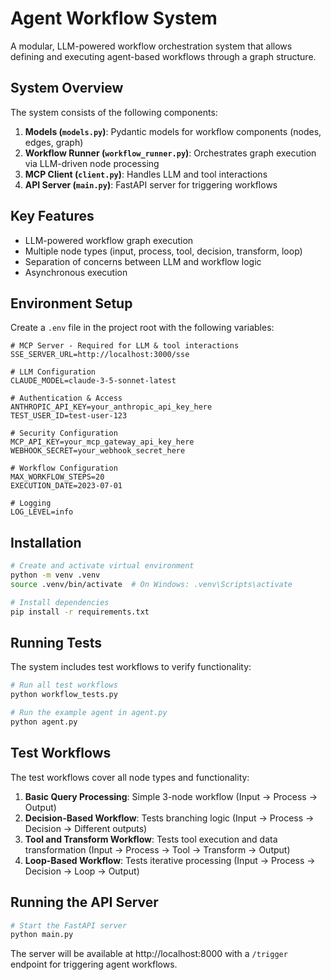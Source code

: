 # Agent Workflow System

A modular, LLM-powered workflow orchestration system that allows defining and executing agent-based workflows through a graph structure.

## System Overview

The system consists of the following components:

1. **Models (`models.py`)**: Pydantic models for workflow components (nodes, edges, graph)
2. **Workflow Runner (`workflow_runner.py`)**: Orchestrates graph execution via LLM-driven node processing
3. **MCP Client (`client.py`)**: Handles LLM and tool interactions
4. **API Server (`main.py`)**: FastAPI server for triggering workflows

## Key Features

- LLM-powered workflow graph execution
- Multiple node types (input, process, tool, decision, transform, loop)
- Separation of concerns between LLM and workflow logic
- Asynchronous execution

## Environment Setup

Create a `.env` file in the project root with the following variables:

```
# MCP Server - Required for LLM & tool interactions
SSE_SERVER_URL=http://localhost:3000/sse

# LLM Configuration
CLAUDE_MODEL=claude-3-5-sonnet-latest

# Authentication & Access
ANTHROPIC_API_KEY=your_anthropic_api_key_here
TEST_USER_ID=test-user-123

# Security Configuration
MCP_API_KEY=your_mcp_gateway_api_key_here
WEBHOOK_SECRET=your_webhook_secret_here

# Workflow Configuration
MAX_WORKFLOW_STEPS=20
EXECUTION_DATE=2023-07-01

# Logging
LOG_LEVEL=info
```

## Installation

```bash
# Create and activate virtual environment
python -m venv .venv
source .venv/bin/activate  # On Windows: .venv\Scripts\activate

# Install dependencies
pip install -r requirements.txt
```

## Running Tests

The system includes test workflows to verify functionality:

```bash
# Run all test workflows
python workflow_tests.py

# Run the example agent in agent.py
python agent.py
```

## Test Workflows

The test workflows cover all node types and functionality:

1. **Basic Query Processing**: Simple 3-node workflow (Input → Process → Output)
2. **Decision-Based Workflow**: Tests branching logic (Input → Process → Decision → Different outputs)
3. **Tool and Transform Workflow**: Tests tool execution and data transformation (Input → Process → Tool → Transform → Output)
4. **Loop-Based Workflow**: Tests iterative processing (Input → Process → Decision → Loop → Output)

## Running the API Server

```bash
# Start the FastAPI server
python main.py
```

The server will be available at http://localhost:8000 with a `/trigger` endpoint for triggering agent workflows.
